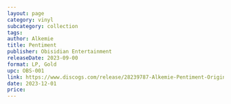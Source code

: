 ```yaml
---
layout: page
category: vinyl
subcategory: collection
tags:
author: Alkemie
title: Pentiment
publisher: Obisidian Entertainment
releaseDate: 2023-09-00
format: LP, Gold
upc: OBS-001
link: https://www.discogs.com/release/28239787-Alkemie-Pentiment-Original-Soundtrack
date: 2023-12-01
price:
---
```


